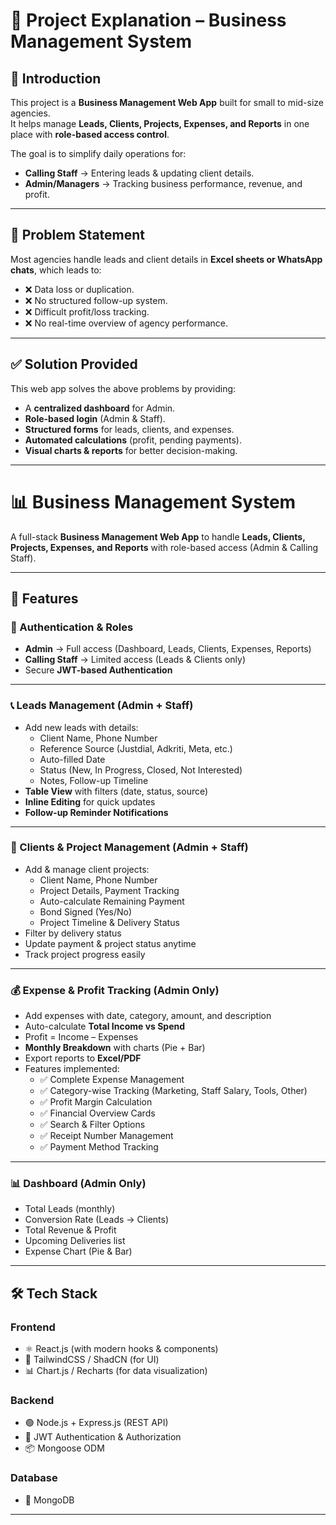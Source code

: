 # 📖 Project Explanation – Business Management System

## 🏢 Introduction  
This project is a **Business Management Web App** built for small to mid-size agencies.  
It helps manage **Leads, Clients, Projects, Expenses, and Reports** in one place with **role-based access control**.  

The goal is to simplify daily operations for:  
- **Calling Staff** → Entering leads & updating client details.  
- **Admin/Managers** → Tracking business performance, revenue, and profit.  

---

## 🎯 Problem Statement  
Most agencies handle leads and client details in **Excel sheets or WhatsApp chats**, which leads to:  
- ❌ Data loss or duplication.  
- ❌ No structured follow-up system.  
- ❌ Difficult profit/loss tracking.  
- ❌ No real-time overview of agency performance.  

---

## ✅ Solution Provided  
This web app solves the above problems by providing:  
- A **centralized dashboard** for Admin.  
- **Role-based login** (Admin & Staff).  
- **Structured forms** for leads, clients, and expenses.  
- **Automated calculations** (profit, pending payments).  
- **Visual charts & reports** for better decision-making.  

--- 

# 📊 Business Management System  

A full-stack **Business Management Web App** to handle **Leads, Clients, Projects, Expenses, and Reports** with role-based access (Admin & Calling Staff).  

---

## 🚀 Features  

### 🔐 Authentication & Roles  
- **Admin** → Full access (Dashboard, Leads, Clients, Expenses, Reports)  
- **Calling Staff** → Limited access (Leads & Clients only)  
- Secure **JWT-based Authentication**  

---

### 📞 Leads Management (Admin + Staff)  
- Add new leads with details:  
  - Client Name, Phone Number  
  - Reference Source (Justdial, Adkriti, Meta, etc.)  
  - Auto-filled Date  
  - Status (New, In Progress, Closed, Not Interested)  
  - Notes, Follow-up Timeline  
- **Table View** with filters (date, status, source)  
- **Inline Editing** for quick updates  
- **Follow-up Reminder Notifications**  

---

### 👥 Clients & Project Management (Admin + Staff)  
- Add & manage client projects:  
  - Client Name, Phone Number  
  - Project Details, Payment Tracking  
  - Auto-calculate Remaining Payment  
  - Bond Signed (Yes/No)  
  - Project Timeline & Delivery Status  
- Filter by delivery status  
- Update payment & project status anytime  
- Track project progress easily  

---

### 💰 Expense & Profit Tracking (Admin Only)  
- Add expenses with date, category, amount, and description  
- Auto-calculate **Total Income vs Spend**  
- Profit = Income – Expenses  
- **Monthly Breakdown** with charts (Pie + Bar)  
- Export reports to **Excel/PDF**  
- Features implemented:  
  - ✅ Complete Expense Management  
  - ✅ Category-wise Tracking (Marketing, Staff Salary, Tools, Other)  
  - ✅ Profit Margin Calculation  
  - ✅ Financial Overview Cards  
  - ✅ Search & Filter Options  
  - ✅ Receipt Number Management  
  - ✅ Payment Method Tracking  

---

### 📊 Dashboard (Admin Only)  
- Total Leads (monthly)  
- Conversion Rate (Leads → Clients)  
- Total Revenue & Profit  
- Upcoming Deliveries list  
- Expense Chart (Pie & Bar)  

---

## 🛠️ Tech Stack  

### Frontend  
- ⚛️ React.js (with modern hooks & components)  
- 🎨 TailwindCSS / ShadCN (for UI)  
- 📊 Chart.js / Recharts (for data visualization)  

### Backend  
- 🟢 Node.js + Express.js (REST API)  
- 🔐 JWT Authentication & Authorization  
- 📦 Mongoose ODM  

### Database  
- 🍃 MongoDB 

---

